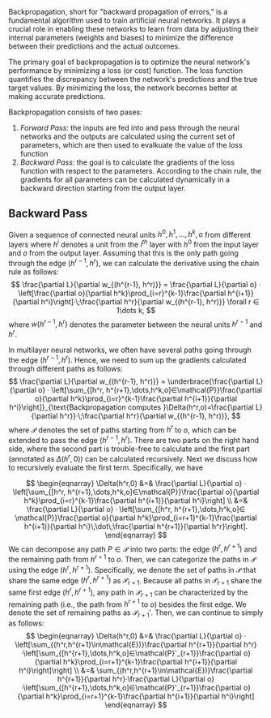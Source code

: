 Backpropagation, short for "backward propagation of errors," is a fundamental algorithm used to train artificial neural networks. It plays a crucial role in enabling these networks to learn from data by adjusting their internal parameters (weights and biases) to minimize the difference between their predictions and the actual outcomes. 

The primary goal of backpropagation is to optimize the neural network's performance by minimizing a loss (or cost) function. The loss function quantifies the discrepancy between the network's predictions and the true target values. By minimizing the loss, the network becomes better at making accurate predictions.

Backpropagation consists of two pases:
1. *Forward Pass*: the inputs are fed into and pass through the neural networks and the outputs are calculated using the current set of parameters, which are then used to evalkuate the value of the loss function
2. *Backward Pass*: the goal is to calculate the gradients of the loss function with respect to the parameters. According to the chain rule, the gradients for all parameters can be calculated dynamically in a backward direction starting from the output layer. 

## Backward Pass

Given a sequence of connected neural units $h^0, h^1, \dots, h^k, o$ from different layers where $h^i$ denotes a unit from the $i^{th}$ layer with $h^0$ from the input layer and $o$ from the output layer. Assuming that this is the only path going through the edge $(h^{r-1}, h^r)$, we can calculate the derivative using the chain rule as follows:
$$
\frac{\partial L}{\partial w_{(h^{r-1}, h^r)}} = \frac{\partial L}{\partial o} ᐧ \left[\frac{\partial o}{\partial h^k}\prod_{i=r}^{k-1}\frac{\partial h^{i+1}}{\partial h^i}\right]ᐧ\;\frac{\partial h^r}{\partial w_{(h^{r-1}, h^r)}} \forall r ∈ 1\dots k,
$$
where $w(h^{r-1}, h^r)$ denotes the parameter between the neural units $h^{r-1}$ and $h^r$.

In multilayer neural networks, we often have several paths going through the edge $(h^{r-1}, h^r)$. Hence, we need to sum up the gradients calculated through different paths as follows:
$$
\frac{\partial L}{\partial w_{(h^{r-1}, h^r)}} = \underbrace{\frac{\partial L}{\partial o} ᐧ \left[\sum_{[h^r, h^{r+1},\dots,h^k,o]∈\mathcal{P}}\frac{\partial o}{\partial h^k}\prod_{i=r}^{k-1}\frac{\partial h^{i+1}}{\partial h^i}\right]}_{\text{Backpropagation computes }\Delta(h^r,o)=\frac{\partial L}{\partial h^r}}ᐧ\;\frac{\partial h^r}{\partial w_{(h^{r-1}, h^r)}},
$$
where $\mathcal{P}$ denotes the set of paths starting from $h^r$ to $o$, which can be extended to pass the edge $(h^{r-1},h^r)$. There are two parts on the right hand side, where the second part is trouble-free to calculate and the first part (annotated as $\Delta(h^r,0)$) can be calculated recursively. Next we discuss how to recursively evaluate the first term. Specifically, we have

$$
\begin{eqnarray}
\Delta(h^r,0) &=& \frac{\partial L}{\partial o} ᐧ \left[\sum_{[h^r, h^{r+1},\dots,h^k,o]∈\mathcal{P}}\frac{\partial o}{\partial h^k}\prod_{i=r}^{k-1}\frac{\partial h^{i+1}}{\partial h^i}\right] \\
&=& \frac{\partial L}{\partial o} ᐧ \left[\sum_{[h^r, h^{r+1},\dots,h^k,o]∈ \mathcal{P}}\frac{\partial o}{\partial h^k}\prod_{i=r+1}^{k-1}\frac{\partial h^{i+1}}{\partial h^i}\;\dot\;\frac{\partial h^{r+1}}{\partial h^r}\right].
\end{eqnarray}
$$
We can decompose any path $P ∈ \mathcal{P}$ into two parts: the edge $(h^r,h^{r+1})$ and the remaining path from $h^{r+1}$ to $o$. Then, we can categorize the paths in $\mathcal{P}$ using the edge $(h^r,h^{r+1})$. Specifically, we denote the set of paths in $\mathcal{P}$ that share the same edge $(h^r,h^{r+1})$ as $\mathcal{P}_{r+1}$. Because all paths in $\mathcal{P}_{r+1}$ share the same first edge $(h^r,h^{r+1})$, any path in $\mathcal{P}_{r+1}$ can be characterized by the remaining path (i.e., the path from $h^{r+1}$ to $o$) besides the first edge. We denote the set of remaining paths as $\mathcal{P}_{r+1}'$. Then, we can continue to simply as follows:
$$
\begin{eqnarray}
\Delta(h^r,0) &=& \frac{\partial L}{\partial o} ᐧ \left[\sum_{(h^r,h^{r+1}\in\mathcal{E})}\frac{\partial h^{r+1}}{\partial h^r}ᐧ\left[\sum_{[h^{r+1},\dots,h^k,o]∈\mathcal{P}'_{r+1}}\frac{\partial o}{\partial h^k}\prod_{i=r+1}^{k-1}\frac{\partial h^{i+1}}{\partial h^i}\right]\right] \\
&=& \sum_{(h^r,h^{r+1}\in\mathcal{E})}\frac{\partial h^{r+1}}{\partial h^r}ᐧ\frac{\partial L}{\partial o}ᐧ\left[\sum_{[h^{r+1},\dots,h^k,o]∈\mathcal{P}'_{r+1}}\frac{\partial o}{\partial h^k}\prod_{i=r+1}^{k-1}\frac{\partial h^{i+1}}{\partial h^i}\right]
\end{eqnarray}
$$

